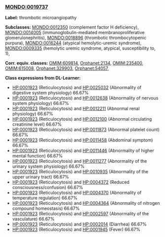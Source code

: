 
### [MONDO:0019737](http://purl.obolibrary.org/obo/MONDO_0019737)
**Label:** thrombotic microangiopathy

**Subclasses:** [MONDO:0012350](http://purl.obolibrary.org/obo/MONDO_0012350) (complement factor H deficiency), [MONDO:0014005](http://purl.obolibrary.org/obo/MONDO_0014005) (immunoglobulin-mediated membranoproliferative glomerulonephritis), [MONDO:0018896](http://purl.obolibrary.org/obo/MONDO_0018896) (thrombotic thrombocytopenic purpura), [MONDO:0016244](http://purl.obolibrary.org/obo/MONDO_0016244) (atypical hemolytic-uremic syndrome), [MONDO:0009335](http://purl.obolibrary.org/obo/MONDO_0009335) (hemolytic uremic syndrome, atypical, susceptibility to, 1), 

**Corr. equiv. classes:** [OMIM:609814](http://purl.obolibrary.org/obo/OMIM_609814), [Orphanet:2134](http://www.orpha.net/ORDO/Orphanet_2134), [OMIM:235400](http://purl.obolibrary.org/obo/OMIM_235400), [OMIM:615008](http://purl.obolibrary.org/obo/OMIM_615008), [Orphanet:329903](http://www.orpha.net/ORDO/Orphanet_329903), [Orphanet:54057](http://www.orpha.net/ORDO/Orphanet_54057), 

**Class expressions from DL-Learner:**

- [HP:0001923](http://purl.obolibrary.org/obo/HP_0001923) (Reticulocytosis) and [HP:0025032](http://purl.obolibrary.org/obo/HP_0025032) (Abnormality of digestive system physiology) 66.67%
- [HP:0001923](http://purl.obolibrary.org/obo/HP_0001923) (Reticulocytosis) and [HP:0012638](http://purl.obolibrary.org/obo/HP_0012638) (Abnormality of nervous system physiology) 66.67%
- [HP:0001923](http://purl.obolibrary.org/obo/HP_0001923) (Reticulocytosis) and [HP:0012211](http://purl.obolibrary.org/obo/HP_0012211) (Abnormal renal physiology) 66.67%
- [HP:0001923](http://purl.obolibrary.org/obo/HP_0001923) (Reticulocytosis) and [HP:0012100](http://purl.obolibrary.org/obo/HP_0012100) (Abnormal circulating creatinine level) 66.67%
- [HP:0001923](http://purl.obolibrary.org/obo/HP_0001923) (Reticulocytosis) and [HP:0011873](http://purl.obolibrary.org/obo/HP_0011873) (Abnormal platelet count) 66.67%
- [HP:0001923](http://purl.obolibrary.org/obo/HP_0001923) (Reticulocytosis) and [HP:0011458](http://purl.obolibrary.org/obo/HP_0011458) (Abdominal symptom) 66.67%
- [HP:0001923](http://purl.obolibrary.org/obo/HP_0001923) (Reticulocytosis) and [HP:0011446](http://purl.obolibrary.org/obo/HP_0011446) (Abnormality of higher mental function) 66.67%
- [HP:0001923](http://purl.obolibrary.org/obo/HP_0001923) (Reticulocytosis) and [HP:0011277](http://purl.obolibrary.org/obo/HP_0011277) (Abnormality of the urinary system physiology) 66.67%
- [HP:0001923](http://purl.obolibrary.org/obo/HP_0001923) (Reticulocytosis) and [HP:0010935](http://purl.obolibrary.org/obo/HP_0010935) (Abnormality of the upper urinary tract) 66.67%
- [HP:0001923](http://purl.obolibrary.org/obo/HP_0001923) (Reticulocytosis) and [HP:0004372](http://purl.obolibrary.org/obo/HP_0004372) (Reduced consciousness/confusion) 66.67%
- [HP:0001923](http://purl.obolibrary.org/obo/HP_0001923) (Reticulocytosis) and [HP:0004370](http://purl.obolibrary.org/obo/HP_0004370) (Abnormality of temperature regulation) 66.67%
- [HP:0001923](http://purl.obolibrary.org/obo/HP_0001923) (Reticulocytosis) and [HP:0004364](http://purl.obolibrary.org/obo/HP_0004364) (Abnormality of nitrogen compound homeostasis) 66.67%
- [HP:0001923](http://purl.obolibrary.org/obo/HP_0001923) (Reticulocytosis) and [HP:0002597](http://purl.obolibrary.org/obo/HP_0002597) (Abnormality of the vasculature) 66.67%
- [HP:0001923](http://purl.obolibrary.org/obo/HP_0001923) (Reticulocytosis) and [HP:0002014](http://purl.obolibrary.org/obo/HP_0002014) (Diarrhea) 66.67%
- [HP:0001923](http://purl.obolibrary.org/obo/HP_0001923) (Reticulocytosis) and [HP:0001945](http://purl.obolibrary.org/obo/HP_0001945) (Fever) 66.67%


